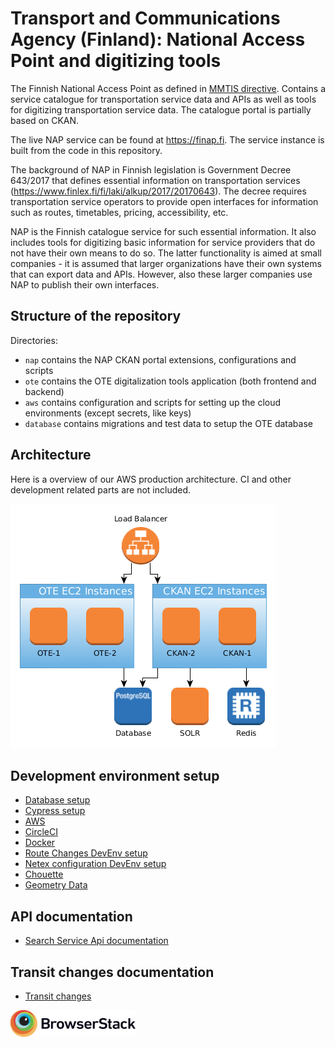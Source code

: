 # Transport and Communications Agency (Finland): National Access Point and digitizing tools

The Finnish National Access Point as defined in [MMTIS directive](https://ec.europa.eu/transport/sites/transport/files/c20173574-multimodaltravelinformationservices-delegatedregulation.pdf). Contains a service catalogue for transportation service data and APIs as well as tools for digitizing transportation service data. The catalogue portal is partially based on CKAN.

The live NAP service can be found at https://finap.fi. The service instance is built from the code in this repository.

The background of NAP in Finnish legislation is Government Decree 643/2017 that defines essential information on transportation services (https://www.finlex.fi/fi/laki/alkup/2017/20170643). The decree requires transportation service operators to provide open interfaces for information such as routes, timetables, pricing, accessibility, etc.

NAP is the Finnish catalogue service for such essential information. It also includes tools for digitizing basic information for service providers that do not have their own means to do so. The latter functionality is aimed at small companies - it is assumed that larger organizations have their own systems that can export data and APIs. However, also these larger companies use NAP to publish their own interfaces.

## Structure of the repository

Directories:

* `nap` contains the NAP CKAN portal extensions, configurations and scripts
* `ote` contains the OTE digitalization tools application (both frontend and backend)
* `aws` contains configuration and scripts for setting up the cloud environments (except secrets, like keys)
* `database` contains migrations and test data to setup the OTE database


## Architecture

Here is a overview of our AWS production architecture. CI and other development related parts are not included.

![AWS Architecture Overview](./docs/images/aws_architecture_overview.png)

## Development environment setup

 - [Database setup](https://github.com/finnishtransportagency/mmtis-national-access-point/blob/master/database/README.md)
 - [Cypress setup](https://github.com/finnishtransportagency/mmtis-national-access-point/blob/master/cypress/README.md)
 - [AWS](https://github.com/finnishtransportagency/mmtis-national-access-point/blob/master/aws/ansible/README.md)
 - [CircleCI](https://github.com/finnishtransportagency/mmtis-national-access-point/blob/master/.circleci/README.md)
 - [Docker](https://github.com/finnishtransportagency/mmtis-national-access-point/blob/master/nap/docker/README.md)
 - [Route Changes DevEnv setup](https://github.com/finnishtransportagency/mmtis-national-access-point/blob/master/docs/devsetup-route-changes.md)
 - [Netex configuration DevEnv setup](https://github.com/finnishtransportagency/mmtis-national-access-point/blob/master/docs/devsetup-netex.md)
 - [Chouette](https://github.com/finnishtransportagency/mmtis-national-access-point/blob/master/tools/chouette/README.md)
 - [Geometry Data](https://github.com/finnishtransportagency/mmtis-national-access-point/blob/master/docs/geometry-data.md)

## API documentation
 
  - [Search Service Api documentation](https://github.com/finnishtransportagency/mmtis-national-access-point/blob/master/docs/api/README.md)

## Transit changes documentation

 - [Transit changes](https://github.com/finnishtransportagency/mmtis-national-access-point/blob/master/docs/transit-changes/README.md)
 
 
<a href="https://www.browserstack.com" target="_blank" rel="noopener noreferrer"><img src="./Browserstack-logo.svg" width="200"></a>
